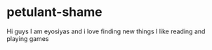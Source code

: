  # petulant-shame
 Hi guys
 I am eyosiyas and i love finding new things
 I like reading and playing games



